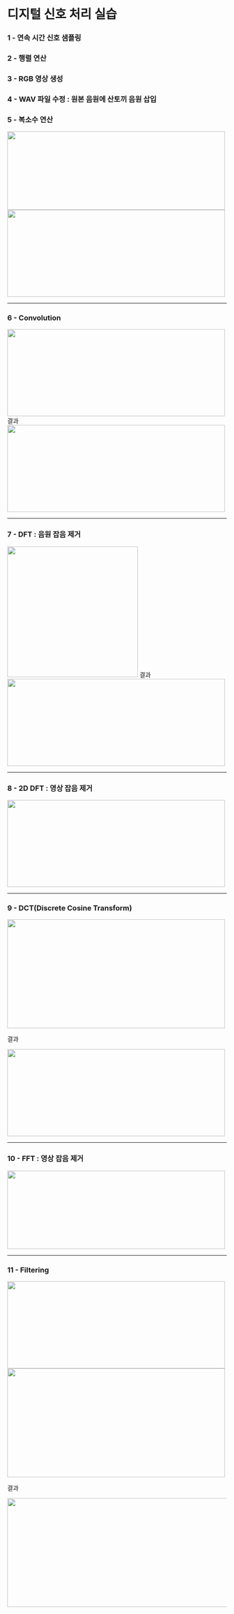 # 디지털 신호 처리 실습

### 1 - 연속 시간 신호 샘플링

### 2 - 행렬 연산

### 3 - RGB 영상 생성

### 4 - WAV 파일 수정 : 원본 음원에 산토끼 음원 삽입


### 5 - 복소수 연산
<img src = "https://user-images.githubusercontent.com/32747387/212475438-ca378a63-d99f-4243-b0d0-6bc0e67c4158.png" width="500" height="180">
<img src = "https://user-images.githubusercontent.com/32747387/212475447-387813e7-c7ca-4464-8d05-4563142d9282.png" width="500" height="200">

***
### 6 - Convolution

<img src = "https://user-images.githubusercontent.com/32747387/212475711-fcf174f9-802d-482d-bcfd-c4c6f890b61d.png" width="500" height="200">
결과
<img src = "https://user-images.githubusercontent.com/32747387/212475866-fdbaafce-04e5-457f-af6e-b55a9e5184a2.png" width="500" height="200">

***
### 7 - DFT : 음원 잡음 제거

<img src = "https://user-images.githubusercontent.com/32747387/212476379-e88e0bfc-0e9f-4742-bd68-1d070f2fe8a8.png" width="300" height="300">
결과
<img src = "https://user-images.githubusercontent.com/32747387/212475984-407b136a-6658-4c2b-8b1d-2693c10cc4be.png" width="500" height="200">

***
### 8 - 2D DFT : 영상 잡음 제거

<img src = "https://user-images.githubusercontent.com/32747387/212476276-11a54944-702e-4195-a4e3-41613365ee3a.png" width="500" height="200">

***
### 9 - DCT(Discrete Cosine Transform)

<img src = "https://user-images.githubusercontent.com/32747387/212476565-64f5e6d7-da0c-4966-8d71-64ea951b11e9.png" width="500" height="250">

결과

<img src = "https://user-images.githubusercontent.com/32747387/212476714-38ecd061-0436-474b-b230-3f242ec2763b.png" width="500" height="200">

***
### 10 - FFT : 영상 잡음 제거

<img src = "https://user-images.githubusercontent.com/32747387/212476886-7f680cb5-7003-4607-8835-accb90c1e9c4.png" width="500" height="180">

***
### 11 - Filtering

<img src = "https://user-images.githubusercontent.com/32747387/212477028-007cc7bd-9c4e-4478-ace1-4a5b118cc3e0.png" width="500" height="200">
<img src = "https://user-images.githubusercontent.com/32747387/212477063-1bbd0cf5-d8cc-49eb-b039-b1fb148aa823.png" width="500" height="250">

결과

<img src = "https://user-images.githubusercontent.com/32747387/212477876-55f76033-7155-4c5e-bb2d-594e42dacfa2.png" width="800" height="250">



